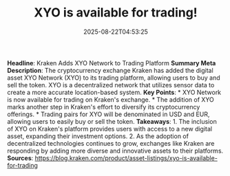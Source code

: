 ﻿---
title: "XYO is available for trading!"
date: "2025-08-22T04:53:25"
category: "Markets"
summary: ""
slug: "xyo is available for trading"
source_urls:
  - "https://blog.kraken.com/product/asset-listings/xyo-is-available-for-trading"
seo:
  title: "XYO is available for trading! | Hash n Hedge"
  description: ""
  keywords: ["news", "markets", "brief"]
---
**Headline**: Kraken Adds XYO Network to Trading Platform  **Summary Meta Description**: The cryptocurrency exchange Kraken has added the digital asset XYO Network (XYO) to its trading platform, allowing users to buy and sell the token. XYO is a decentralized network that utilizes sensor data to create a more accurate location-based system.  **Key Points**:  * XYO Network is now available for trading on Kraken's exchange. * The addition of XYO marks another step in Kraken's effort to diversify its cryptocurrency offerings. * Trading pairs for XYO will be denominated in USD and EUR, allowing users to easily buy or sell the token.  **Takeaways**:  1. The inclusion of XYO on Kraken's platform provides users with access to a new digital asset, expanding their investment options. 2. As the adoption of decentralized technologies continues to grow, exchanges like Kraken are responding by adding more diverse and innovative assets to their platforms.  **Sources**: https://blog.kraken.com/product/asset-listings/xyo-is-available-for-trading 
